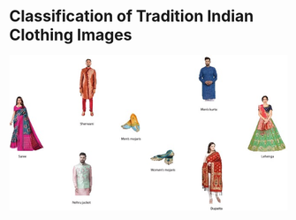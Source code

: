  Classification of Tradition Indian Clothing Images
==============================
<p align="center">
  <img src="images_for_readme/image.jpg">
</p>
